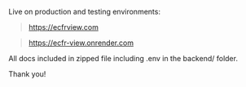 Live on production and testing environments:

>	https://ecfrview.com

>	https://ecfr-view.onrender.com

All docs included in zipped file including .env in the backend/ folder. 

Thank you!
